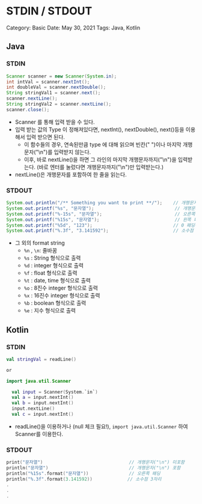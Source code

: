 # STDIN / STDOUT

Category: Basic
Date: May 30, 2021
Tags: Java, Kotlin

## Java

### STDIN

```java
Scanner scanner = new Scanner(System.in);
int intVal = scanner.nextInt();
int doubleVal = scanner.nextDouble();
String stringVal1 = scanner.next();
scanner.nextLine();
String stringVal2 = scanner.nextLine();
scanner.close();
```

- Scanner 를 통해 입력 받을 수 있다.
- 입력 받는 값의 Type 이 정해져있다면, nextInt(), nextDouble(), next()등을 이용해서 입력 받으면 된다.
    - 이 함수들의 경우, 연속된만큼 type 에 대해 읽으며 빈칸(" ")이나 마지막 개행문자("\n")를 입력받지 않는다.
    - 이후, 바로 nextLine()을 하면 그 라인의 마지막 개행문자까지("\n")을 입력받는다. (바로 엔터를 눌렀다면 개행문자까지("\n")만 입력받는다.)
- nextLine()은 개행문자를 포함하여 한 줄을 읽는다.

### STDOUT

```java
System.out.println("/** Something you want to print **/");    // 개행문자("\n") 포함
System.out.printf("%s", "문자열");                              // 개행문자("\n") 미포함
System.out.printf("%-15s", "문자열");                           // 오른쪽 패딩
System.out.printf("%15s", "문자열");                            // 왼쪽 패딩
System.out.printf("%5d", "123");                              // 0 패딩해서 5자리로 출력
System.out.printf("%.3f", "3.141592");                        // 소수점 3자리
```

- 그 외의 format string
    - `%n` , `\n`: 줄바꿈
    - `%s` : String 형식으로 출력
    - `%d` : integer 형식으로 출력
    - `%f` : float 형식으로 출력
    - `%t` : date, time 형식으로 출력
    - `%o` : 8진수 integer 형식으로 출력
    - `%x` : 16진수 integer 형식으로 출력
    - `%b` : boolean 형식으로 출력
    - `%e` : 지수 형식으로 출력

## Kotlin

### STDIN

```kotlin
val stringVal = readLine()

or

import java.util.Scanner

  val input = Scanner(System.`in`)  
  val a = input.nextInt()  
  val b = input.nextInt()
  input.nextLine()
  val c = input.nextInt()
```

- readLine()을 이용하거나 (null 체크 필요!), `import java.util.Scanner` 하여 Scanner를 이용한다.

### STDOUT

```kotlin
print("문자열")                                // 개행문자("\n") 미포함
println("문자열")                              // 개행문자("\n") 포함
println("%15s".format("문자열"))               // 오른쪽 패딩
println("%.3f".format(3.141592))             // 소수점 3자리
.
.
.
```